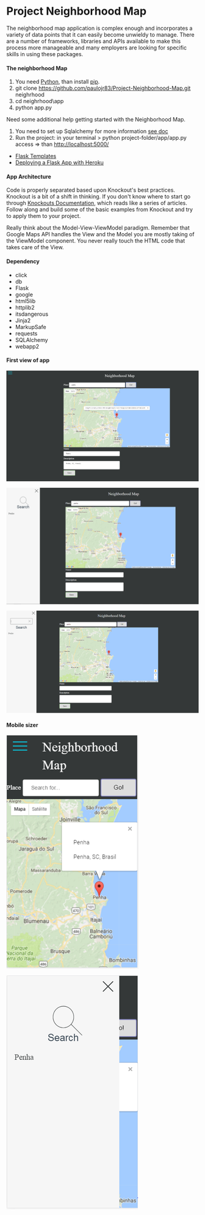 # Project Neighborhood Map
 The neighborhood map application is complex enough and incorporates a variety of data points that it can easily become unwieldy to manage. There are a number of frameworks, libraries and APIs available to make this process more manageable and many employers are looking for specific skills in using these packages.

#### The neighborhood Map
1. You need [Python](https://www.python.org/downloads/), than install [pip](https://pip.pypa.io/en/stable/installing/).
2. git clone https://github.com/paulojr83/Project-Neighborhood-Map.git neighrhood
3. cd neighrhood\app
4. python app.py

 Need some additional help getting started with the Neighborhood Map.
1. You need to set up Sqlalchemy for more information [see doc](http://docs.sqlalchemy.org/en/latest/core/schema.html)
1. Run the project: in your terminal > python project-folder/app/app.py access => than [http://localhost:5000/](http://localhost:5000/)
 * [Flask Templates](http://flask.pocoo.org/)  
 * [Deploying a Flask App with Heroku](https://www.youtube.com/watch?v=pmRT8QQLIqk)
 
#### App Architecture
Code is properly separated based upon Knockout's best practices.
Knockout is a bit of a shift in thinking. If you don't know where to start go through [Knockouts Documentation](http://knockoutjs.com/documentation/introduction.html), which reads like a series of articles. Follow along and build some of the basic examples from Knockout and try to apply them to your project.

Really think about the Model-View-ViewModel paradigm. Remember that Google Maps API handles the View and the Model you are mostly taking of the ViewModel component. You never really touch the HTML code that takes care of the View.


#### Dependency
* click
* db
* Flask
* google
* html5lib
* httplib2
* itsdangerous
* Jinja2
* MarkupSafe
* requests
* SQLAlchemy
* webapp2


#### First view of app
![alt text](https://raw.githubusercontent.com/paulojr83/Project-Neighborhood-Map/master/app/static/images/1.PNG "")

![alt text](https://raw.githubusercontent.com/paulojr83/Project-Neighborhood-Map/master/app/static/images/2.PNG "")

![alt text](https://raw.githubusercontent.com/paulojr83/Project-Neighborhood-Map/master/app/static/images/3.PNG "")
#### Mobile sizer
![alt text](https://raw.githubusercontent.com/paulojr83/Project-Neighborhood-Map/master/app/static/images/4.PNG "")

![alt text](https://raw.githubusercontent.com/paulojr83/Project-Neighborhood-Map/master/app/static/images/5.PNG "")


